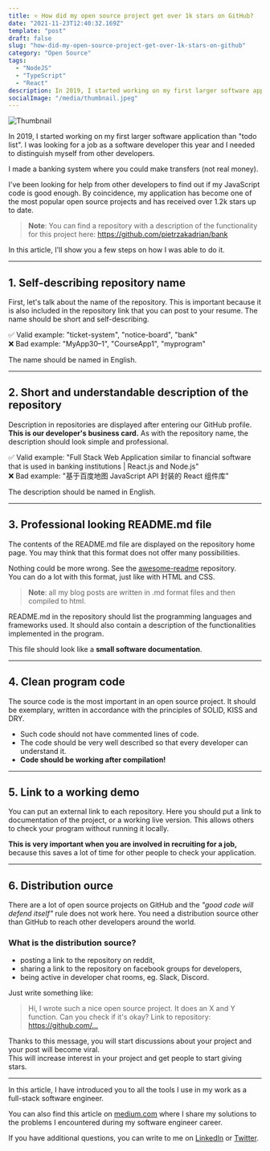 ```yaml
---
title: ⭐️ How did my open source project get over 1k stars on GitHub?
date: "2021-11-23T12:40:32.169Z"
template: "post"
draft: false
slug: "how-did-my-open-source-project-get-over-1k-stars-on-github"
category: "Open Source"
tags:
  - "NodeJS"
  - "TypeScript"
  - "React"
description: In 2019, I started working on my first larger software application than "todo list". I was looking for a job as a software developer this year and I needed to distinguish myself from other developers. I made a banking system where you could make transfers (not real money). I've been looking for help from other developers to find out if my JavaScript code is good enough. By coincidence, my application has become one of the most popular open source projects and has received over 1.2k stars up to date.
socialImage: "/media/thumbnail.jpeg"
---
```


![Thumbnail](/media/thumbnail.jpeg)

In 2019, I started working on my first larger software application than "todo list". I was looking for a job as a software developer this year and I needed to distinguish myself from other developers.

I made a banking system where you could make transfers (not real money).

I've been looking for help from other developers to find out if my JavaScript code is good enough. By coincidence, my application has become one of the most popular open source projects and has received over 1.2k stars up to date.

> **Note**: You can find a repository with a description of the functionality for this project here: https://github.com/pietrzakadrian/bank

In this article, I'll show you a few steps on how I was able to do it.

---

## 1. Self-describing repository name

First, let's talk about the name of the repository. This is important because it is also included in the repository link that you can post to your resume. The name should be short and self-describing.

✅ Valid example: "ticket-system", "notice-board", "bank"\
❌ Bad example: "MyApp30–1", "CourseApp1", "myprogram"

The name should be named in English.

---

## 2. Short and understandable description of the repository

Description in repositories are displayed after entering our GitHub profile. **This is our developer's business card.** As with the repository name, the description should look simple and professional.

✅ Valid example: "Full Stack Web Application similar to financial software that is used in banking institutions | React.js and Node.js"\
❌ Bad example: "基于百度地图 JavaScript API 封装的 React 组件库"

The description should be named in English.

---

## 3. Professional looking README.md file

The contents of the README.md file are displayed on the repository home page. You may think that this format does not offer many possibilities.

Nothing could be more wrong. See the [awesome-readme](https://github.com/matiassingers/awesome-readme) repository.\
You can do a lot with this format, just like with HTML and CSS.

> **Note**: all my blog posts are written in .md format files and then compiled to html.

README.md in the repository should list the programming languages and frameworks used. It should also contain a description of the functionalities implemented in the program.

This file should look like a **small software documentation**.

---

## 4. Clean program code

The source code is the most important in an open source project. It should be exemplary, written in accordance with the principles of SOLID, KISS and DRY.

- Such code should not have commented lines of code.
- The code should be very well described so that every developer can understand it.
- **Code should be working after compilation!**

---

## 5. Link to a working demo

You can put an external link to each repository. Here you should put a link to documentation of the project, or a working live version. This allows others to check your program without running it locally.

**This is very important when you are involved in recruiting for a job,**\
because this saves a lot of time for other people to check your application.

---

## 6. Distribution ource

There are a lot of open source projects on GitHub and the _"good code will defend itself"_ rule does not work here. You need a distribution source other than GitHub to reach other developers around the world.

### What is the distribution source?

- posting a link to the repository on reddit,
- sharing a link to the repository on facebook groups for developers,
- being active in developer chat rooms, eg. Slack, Discord.

Just write something like:

> Hi, I wrote such a nice open source project. It does an X and Y function.
> Can you check if it's okay? Link to repository: https://github.com/…

Thanks to this message, you will start discussions about your project and your post will become viral.\
This will increase interest in your project and get people to start giving stars.

---

In this article, I have introduced you to all the tools I use in my work as a full-stack software engineer.

You can also find this article on [medium.com](https://medium.com/@pietrzakadrian) where I share my solutions to the problems I encountered during my software engineer career.

If you have additional questions, you can write to me on [LinkedIn](https://www.linkedin.com/in/pietrzakadrian/) or [Twitter](https://twitter.com/pietrzakadrian/).
